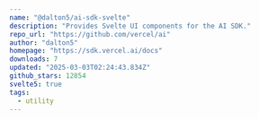 ```yaml
---
name: "@dalton5/ai-sdk-svelte"
description: "Provides Svelte UI components for the AI SDK."
repo_url: "https://github.com/vercel/ai"
author: "dalton5"
homepage: "https://sdk.vercel.ai/docs"
downloads: 7
updated: "2025-03-03T02:24:43.834Z"
github_stars: 12854
svelte5: true
tags: 
  - utility
---
```

